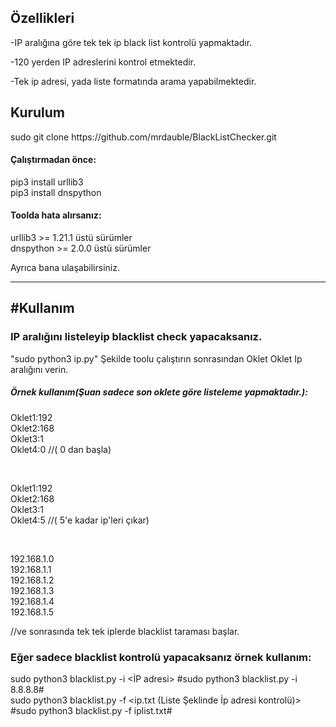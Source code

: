 <h2>Özellikleri</h2>
<p>-IP aralığına göre tek tek ip black list kontrolü yapmaktadır.</p>
<p> -120 yerden  IP adreslerini kontrol etmektedir.</p>
 <p> -Tek ip adresi, yada liste formatında arama yapabilmektedir.</p>
   <h2>Kurulum</h2>
  sudo git clone https://github.com/mrdauble/BlackListChecker.git
  
  
<h4>Çalıştırmadan önce:</h4>

 pip3 install urllib3 
 <br>
 pip3 install dnspython
 
 
<h4>Toolda hata alırsanız:</h4>

urllib3 >= 1.21.1 üstü sürümler
<br>
dnspython >= 2.0.0 üstü sürümler

Ayrıca bana ulaşabilirsiniz.
_____________________
<h2>#Kullanım</h2>

<h3>IP aralığını listeleyip blacklist check yapacaksanız.</h3>

"sudo python3 ip.py" Şekilde toolu çalıştırın sonrasından Oklet Oklet Ip aralığını verin.

<h5>Örnek kullanım(Şuan sadece son oklete göre listeleme yapmaktadır.):</h5>

Oklet1:192
<br>
Oklet2:168
<br>
Oklet3:1
<br>
Oklet4:0 //( 0 dan başla)

<br>

Oklet1:192
<br>
Oklet2:168
<br>
Oklet3:1
<br>
Oklet4:5 //( 5'e kadar ip'leri çıkar)

<br>

192.168.1.0
<br>
192.168.1.1
<br>
192.168.1.2
<br>
192.168.1.3
<br>
192.168.1.4
<br>
192.168.1.5

//ve sonrasında tek tek iplerde blacklist taraması başlar.

<h3>Eğer sadece blacklist kontrolü yapacaksanız örnek kullanım:</h3>

sudo python3 blacklist.py -i <İP adresi> #sudo python3 blacklist.py -i 8.8.8.8#
<br>
sudo python3 blacklist.py -f <ip.txt (Liste Şeklinde İp adresi kontrolü)> #sudo python3 blacklist.py -f iplist.txt#
